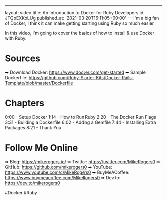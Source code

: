 ---
layout: video
title: An Introduction to Docker for Ruby Developers
id: JTQpEXKoLUg
published_at: '2021-03-20T16:11:05+00:00'
---I'm a big fan of Docker, I think it can make getting starting using Ruby so much easier

In this video, I'm going to cover the basics of how to install & use Docker with Ruby.

# Sources

➡ Download Docker: https://www.docker.com/get-started
➡ Sample Dockerfile: https://github.com/Ruby-Starter-Kits/Docker-Rails-Template/blob/master/Dockerfile

# Chapters

0:00 - Setup Docker
1:14 - How to Run Ruby
2:20 - The Docker Run Flags
3:31 - Building a Dockerfile
6:02 - Adding a Gemfile
7:44  - Installing Extra Packages
8:21 - Thank You

# Follow Me Online

➡ Blog: https://mikerogers.io/
➡ Twitter: https://twitter.com/MikeRogers0
➡ GitHub: https://github.com/mikerogers0
➡ YouTube: https://www.youtube.com/c/MikeRogers0
➡ BuyMeACoffee: https://www.buymeacoffee.com/MikeRogers0
➡ Dev.to: https://dev.to/mikerogers0

#Docker #Ruby